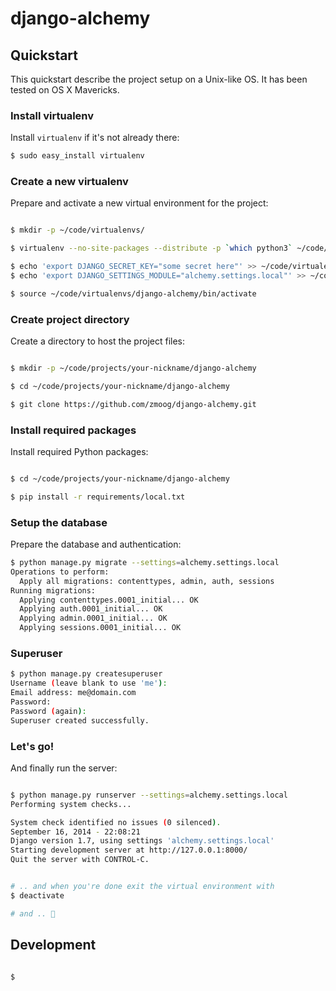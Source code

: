 # django-alchemy

## Quickstart

This quickstart describe the project setup on a Unix-like OS. It has been tested on OS X Mavericks.

### Install virtualenv

Install `virtualenv` if it's not already there:

```bash
$ sudo easy_install virtualenv
```

### Create a new virtualenv

Prepare and activate a new virtual environment for the project:

```bash

$ mkdir -p ~/code/virtualenvs/

$ virtualenv --no-site-packages --distribute -p `which python3` ~/code/virtualenvs/django-alchemy

$ echo 'export DJANGO_SECRET_KEY="some secret here"' >> ~/code/virtualenvs/django-alchemy/bin/activate
$ echo 'export DJANGO_SETTINGS_MODULE="alchemy.settings.local"' >> ~/code/virtualenvs/django-alchemy/bin/activate

$ source ~/code/virtualenvs/django-alchemy/bin/activate
```


### Create project directory

Create a directory to host the project files:

```bash

$ mkdir -p ~/code/projects/your-nickname/django-alchemy

$ cd ~/code/projects/your-nickname/django-alchemy

$ git clone https://github.com/zmoog/django-alchemy.git

```


### Install required packages

Install required Python packages:

```bash

$ cd ~/code/projects/your-nickname/django-alchemy

$ pip install -r requirements/local.txt

```

### Setup the database

Prepare the database and authentication:

```bash
$ python manage.py migrate --settings=alchemy.settings.local
Operations to perform:
  Apply all migrations: contenttypes, admin, auth, sessions
Running migrations:
  Applying contenttypes.0001_initial... OK
  Applying auth.0001_initial... OK
  Applying admin.0001_initial... OK
  Applying sessions.0001_initial... OK

```

### Superuser

```bash
$ python manage.py createsuperuser
Username (leave blank to use 'me'):
Email address: me@domain.com
Password:
Password (again):
Superuser created successfully.
```

### Let's go!

And finally run the server:

```bash

$ python manage.py runserver --settings=alchemy.settings.local
Performing system checks...

System check identified no issues (0 silenced).
September 16, 2014 - 22:08:21
Django version 1.7, using settings 'alchemy.settings.local'
Starting development server at http://127.0.0.1:8000/
Quit the server with CONTROL-C.


# .. and when you're done exit the virtual environment with
$ deactivate

# and .. 🍺

```

## Development

```bash

$

```
